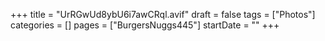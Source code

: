 +++
title = "UrRGwUd8ybU6i7awCRql.avif"
draft = false
tags = ["Photos"]
categories = []
pages = ["BurgersNuggs445"]
startDate = ""
+++
